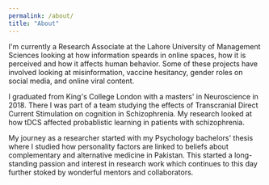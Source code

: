 ```yaml
---
permalink: /about/
title: "About"
---
```


I'm currently a Research Associate at the Lahore University of Management Sciences looking at how information speards in online spaces, how it is perceived and how it affects human behavior. Some of these projects have involved looking at misinformation, vaccine hesitancy, gender roles on social media, and online viral content.


I graduated from King's College London with a masters' in Neuroscience in 2018. There I was part of a team studying the effects of Transcranial Direct Current Stimulation on cognition in Schizophrenia. My research looked at how tDCS affected probablistic learning in patients with schizophrenia. 


My journey as a researcher started with my Psychology bachelors' thesis where I studied how personality factors are linked to beliefs about complementary and alternative medicine in Pakistan. This started a long-standing passion and interest in research work which continues to this day further stoked by wonderful mentors and collaborators.
